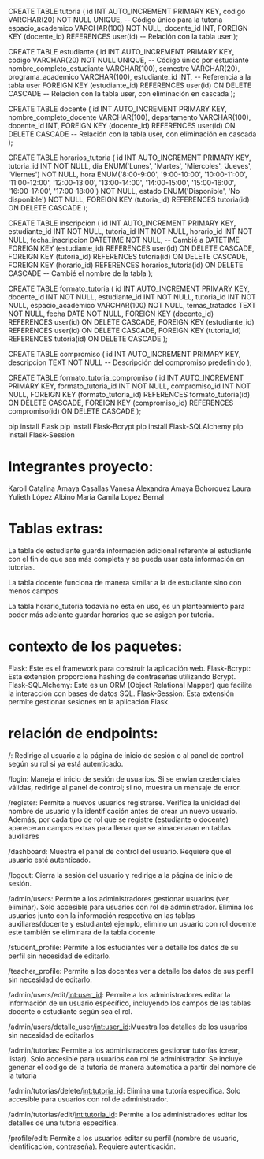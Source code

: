CREATE TABLE tutoria (
    id INT AUTO_INCREMENT PRIMARY KEY,
    codigo VARCHAR(20) NOT NULL UNIQUE,  -- Código único para la tutoría
    espacio_academico VARCHAR(100) NOT NULL,
    docente_id INT,
    FOREIGN KEY (docente_id) REFERENCES user(id)  -- Relación con la tabla user
);

CREATE TABLE estudiante (
    id INT AUTO_INCREMENT PRIMARY KEY,
    codigo VARCHAR(20) NOT NULL UNIQUE, -- Código único por estudiante
    nombre_completo_estudiante VARCHAR(100),
    semestre VARCHAR(20),
    programa_academico VARCHAR(100),
    estudiante_id INT, -- Referencia a la tabla user
    FOREIGN KEY (estudiante_id) REFERENCES user(id) ON DELETE CASCADE -- Relación con la tabla user, con eliminación en cascada
);

CREATE TABLE docente (
    id INT AUTO_INCREMENT PRIMARY KEY,
    nombre_completo_docente VARCHAR(100),
    departamento VARCHAR(100),
    docente_id INT,
    FOREIGN KEY (docente_id) REFERENCES user(id) ON DELETE CASCADE -- Relación con la tabla user, con eliminación en cascada
);

CREATE TABLE horarios_tutoria (
    id INT AUTO_INCREMENT PRIMARY KEY,
    tutoria_id INT NOT NULL,
    dia ENUM('Lunes', 'Martes', 'Miercoles', 'Jueves', 'Viernes') NOT NULL,
    hora ENUM('8:00-9:00', '9:00-10:00', '10:00-11:00', '11:00-12:00', '12:00-13:00', '13:00-14:00', '14:00-15:00', '15:00-16:00', '16:00-17:00', '17:00-18:00') NOT NULL,
    estado ENUM('Disponible', 'No disponible') NOT NULL,
    FOREIGN KEY (tutoria_id) REFERENCES tutoria(id) ON DELETE CASCADE
);

CREATE TABLE inscripcion (
    id INT AUTO_INCREMENT PRIMARY KEY,
    estudiante_id INT NOT NULL,
    tutoria_id INT NOT NULL,
    horario_id INT NOT NULL,
    fecha_inscripcion DATETIME NOT NULL,  -- Cambié a DATETIME
    FOREIGN KEY (estudiante_id) REFERENCES user(id) ON DELETE CASCADE,
    FOREIGN KEY (tutoria_id) REFERENCES tutoria(id) ON DELETE CASCADE,
    FOREIGN KEY (horario_id) REFERENCES horarios_tutoria(id) ON DELETE CASCADE  -- Cambié el nombre de la tabla
);

CREATE TABLE formato_tutoria (
    id INT AUTO_INCREMENT PRIMARY KEY,
    docente_id INT NOT NULL,
    estudiante_id INT NOT NULL,
    tutoria_id INT NOT NULL,
    espacio_academico VARCHAR(100) NOT NULL,
    temas_tratados TEXT NOT NULL,
    fecha DATE NOT NULL,
    FOREIGN KEY (docente_id) REFERENCES user(id) ON DELETE CASCADE,
    FOREIGN KEY (estudiante_id) REFERENCES user(id) ON DELETE CASCADE,
    FOREIGN KEY (tutoria_id) REFERENCES tutoria(id) ON DELETE CASCADE
);

CREATE TABLE compromiso (
    id INT AUTO_INCREMENT PRIMARY KEY,
    descripcion TEXT NOT NULL -- Descripción del compromiso predefinido
);

CREATE TABLE formato_tutoria_compromiso (
    id INT AUTO_INCREMENT PRIMARY KEY,
    formato_tutoria_id INT NOT NULL,
    compromiso_id INT NOT NULL,
    FOREIGN KEY (formato_tutoria_id) REFERENCES formato_tutoria(id) ON DELETE CASCADE,
    FOREIGN KEY (compromiso_id) REFERENCES compromiso(id) ON DELETE CASCADE
);

pip install Flask
pip install Flask-Bcrypt
pip install Flask-SQLAlchemy
pip install Flask-Session

# Integrantes proyecto:

Karoll Catalina Amaya Casallas
Vanesa Alexandra Amaya Bohorquez
Laura Yulieth López Albino
Maria Camila Lopez Bernal 

# Tablas extras:

La tabla de estudiante guarda información adicional referente al estudiante con el fin de que sea más completa y se pueda usar esta información en tutorias.

La tabla docente funciona de manera similar a la de estudiante sino con menos campos

La tabla horario_tutoria todavía no esta en uso, es un planteamiento para poder más adelante guardar horarios que se asigen por tutoria.

# contexto de los paquetes:

Flask: Este es el framework para construir la aplicación web.
Flask-Bcrypt: Esta extensión proporciona hashing de contraseñas utilizando Bcrypt.
Flask-SQLAlchemy: Este es un ORM (Object Relational Mapper) que facilita la interacción con bases de datos SQL.
Flask-Session: Esta extensión permite gestionar sesiones en la aplicación Flask.

# relación de endpoints:

/: Redirige al usuario a la página de inicio de sesión o al panel de control según su rol si ya está autenticado.

/login: Maneja el inicio de sesión de usuarios. Si se envían credenciales válidas, redirige al panel de control; si no, muestra un mensaje de error.

/register: Permite a nuevos usuarios registrarse. Verifica la unicidad del nombre de usuario y la identificación antes de crear un nuevo usuario. Además, por cada tipo de rol que se registre (estudiante o docente) apareceran campos extras para llenar que se almacenaran en tablas auxiliares

/dashboard: Muestra el panel de control del usuario. Requiere que el usuario esté autenticado.

/logout: Cierra la sesión del usuario y redirige a la página de inicio de sesión.

/admin/users: Permite a los administradores gestionar usuarios (ver, eliminar). Solo accesible para usuarios con rol de administrador. Elimina los usuarios junto con la información respectiva en las tablas auxiliares(docente y estudiante) ejemplo, elimino un usuario con rol docente este también se eliminara de la tabla docente

/student_profile: Permite a los estudiantes ver a detalle los datos de su perfil sin necesidad de editarlo.

/teacher_profile: Permite a los docentes ver a detalle los datos de sus perfil sin necesidad de editarlo.

/admin/users/edit/<int:user_id>: Permite a los administradores editar la información de un usuario específico, incluyendo los campos de las tablas docente o estudiante según sea el rol.

/admin/users/detalle_user/<int:user_id>:Muestra los detalles de los usuarios sin necesidad de editarlos

/admin/tutorias: Permite a los administradores gestionar tutorías (crear, listar). Solo accesible para usuarios con rol de administrador. Se incluye genenar el codigo de la tutoria de manera automatica a partir del nombre de la tutoria

/admin/tutorias/delete/<int:tutoria_id>: Elimina una tutoría específica. Solo accesible para usuarios con rol de administrador.

/admin/tutorias/edit/<int:tutoria_id>: Permite a los administradores editar los detalles de una tutoría específica.

/profile/edit: Permite a los usuarios editar su perfil (nombre de usuario, identificación, contraseña). Requiere autenticación. 
